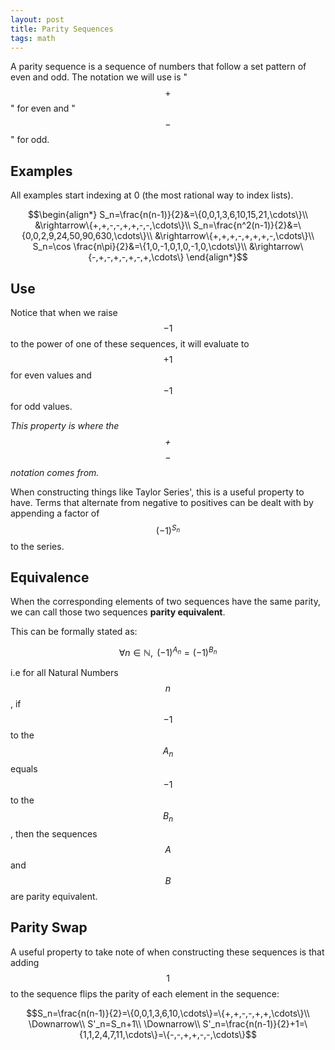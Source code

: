 ```yaml
---
layout: post
title: Parity Sequences
tags: math
---
```

<!-- Thought about this when we had to find Taylor series' for certain sinusoidal functions and the terms had hard to capture patterns of negative/even terms. It is possible to capture this via more sinusoidal functions but I wanted a polynomial answer. I don't think there is a polynomial answer for the general case, and the 2 examples below are the extent of my findings. -->

A parity sequence is a sequence of numbers that follow a set pattern of even and odd. The notation we will use is "$$+$$" for even and "$$-$$" for odd.

## Examples
All examples start indexing at 0 (the most rational way to index lists).

$$\begin{align*}
S_n=\frac{n(n-1)}{2}&=\{0,0,1,3,6,10,15,21,\cdots\}\\
&\rightarrow\{+,+,-,-,+,+,-,-,\cdots\}\\
S_n=\frac{n^2(n-1)}{2}&=\{0,0,2,9,24,50,90,630,\cdots\}\\
&\rightarrow\{+,+,+,-,+,+,+,-,\cdots\}\\
S_n=\cos \frac{n\pi}{2}&=\{1,0,-1,0,1,0,-1,0,\cdots\}\\
&\rightarrow\{-,+,-,+,-,+,-,+,\cdots\}
\end{align*}$$

<!--more-->

## Use
Notice that when we raise $$-1$$ to the power of one of these sequences, it will evaluate to $$+1$$ for even values and $$-1$$ for odd values.

*This property is where the $$+$$ $$-$$ notation comes from.*

When constructing things like Taylor Series', this is a useful property to have. Terms that alternate from negative to positives can be dealt with by appending a factor of $$(-1)^{S_n}$$ to the series.

## Equivalence
When the corresponding elements of two sequences have the same parity, we can call those two sequences **parity equivalent**.

This can be formally stated as:

$$\forall n\in\mathbb{N},\text{ }(-1)^{A_n}=(-1)^{B_n}$$

i.e for all Natural Numbers $$n$$, if $$-1$$ to the $$A_n$$ equals $$-1$$ to the $$B_n$$, then the sequences $$A$$ and $$B$$ are parity equivalent.

## Parity Swap
A useful property to take note of when constructing these sequences is that adding $$1$$ to the sequence flips the parity of each element in the sequence:

$$S_n=\frac{n(n-1)}{2}=\{0,0,1,3,6,10,\cdots\}=\{+,+,-,-,+,+,\cdots\}\\
\Downarrow\\
S'_n=S_n+1\\
\Downarrow\\
S'_n=\frac{n(n-1)}{2}+1=\{1,1,2,4,7,11,\cdots\}=\{-,-,+,+,-,-,\cdots\}$$